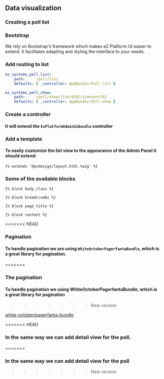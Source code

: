 ## Data visualization
### Creating a poll list


### Bootstrap
We rely on Bootstrap's framework which makes eZ Platform UI easier to extend. It facilitates adapting and styling the interface to your needs.


### Add routing to list
```yml
ez_systems_poll_list:
    path:     /poll/list
    defaults: { _controller: AppBundle:Poll:list }

ez_systems_poll_show:
    path:     /poll/show/{fieldId}/{contentId}
    defaults: { _controller: AppBundle:Poll:show }
```


### Create a controller
#### It will extend the `EzPlatformAdminUiBundle` controller


### Add a template
#### To easily customize the list view to the appearance of the Admin Panel it should extend:
```twig
{% extends '@ezdesign/layout.html.twig' %}
```


### Some of the available blocks
```
{% block body_class %}

{% block breadcrumbs %}

{% block page_title %}

{% block content %}
```


<<<<<<< HEAD
### Pagination
#### To handle pagination we are using `WhiteOctoberPagerfantaBundle`, which is a great library for pagination.
=======
### The pagination 
#### To handle pagination we using WhiteOctoberPagerfantaBundle, which is a great library for pagination
>>>>>>> New version

[white-october/pagerfanta-bundle](https://github.com/whiteoctober/WhiteOctoberPagerfantaBundle)


<<<<<<< HEAD
### In the same way we can add detail view for the poll.
=======
### In the same way we can add detail view for the poll
>>>>>>> New version
